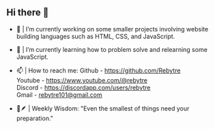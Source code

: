 ## Hi there 👋

- 🔭 | I’m currently working on some smaller projects involving website building languages such as HTML, CSS, and JavaScript.
  
- 🌱 | I’m currently learning how to problem solve and relearning some JavaScript.
  
- 📫 | How to reach me:
    Github - https://github.com/Rebytre<br />
    Youtube - https://www.youtube.com/@rebytre<br />
    Discord - https://discordapp.com/users/rebytre<br />
    Gmail - rebytre101@gmail.com<br />
  
- 📜🪶 | Weekly Wisdom: "Even the smallest of things need your preparation."
